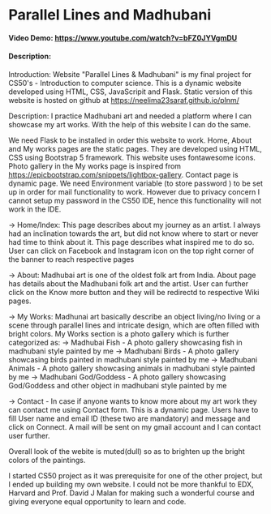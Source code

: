 # Parallel Lines and Madhubani
#### Video Demo:  https://www.youtube.com/watch?v=bFZ0JYVgmDU
#### Description:

Introduction: Website "Parallel Lines & Madhubani" is my final project for CS50's - Introduction to computer science. This is a dynamic website developed using HTML, CSS, JavaScripit and Flask. Static version of this website is hosted on github at https://neelima23saraf.github.io/plnm/

Description: I practice Madhubani art and needed a platform where I can showcase my art works. With the help of this website I can do the same.

We need Flask to be installed in order this website to work. Home,  About and My works pages are the static pages. They are developed using HTML, CSS using Bootstrap 5 framework. This website uses fontawesome icons. Photo gallery in the My works page is inspired from  https://epicbootstrap.com/snippets/lightbox-gallery.
Contact page is dynamic page.  We need Environment variable (to store password ) to be set up in order for mail functionality to work. However due to privacy concern I cannot setup my password in the CS50 IDE, hence this functionality will not work in the IDE.

-> Home/Index: This page describes about my journey as an artist. I always had an inclination towards the art, but did not know where to start or never had time to think about it. This page describes what inspired me to do so. User can click on Facebook and Instagram icon on the top right corner of the banner to reach respective pages 

-> About: Madhubai art is one of the oldest folk art from India. About page has details about the Madhubani folk art and the artist. User can further click on the Know more button and they will be redirectd to respective Wiki pages.

-> My Works: Madhunai art basically describe an object living/no living or a scene through parallel lines and intricate design, which are often filled with bright colors. 
My Works section is a photo gallery which is further categorized as:
	-> Madhubai Fish - A photo gallery showcasing fish in madhubani style painted by me 
	-> Madhubani Birds - A photo gallery showcasing birds painted in madhubani style painted by me 
	-> Madhubani Animals - A photo gallery showcasing animals in madhubani style painted by me 
	-> Madhubani God/Goddess - A photo gallery showcasing God/Goddess and other object in madhubani style painted by me 

-> Contact - In case if anyone wants to know more about my art work they can contact me using Contact form. This is a dynamic page. Users have to fill User name and email ID (these two are mandatory) and message and click on Connect. A mail will be sent on my gmail account and I can contact user further.

Overall look of the webite is muted(dull) so as to brighten up the bright colors of the paintings.  

I started CS50 project as it was prerequisite for one of the other project, but I ended up building my own website. I could not be more thankful to EDX, Harvard and Prof. David J Malan for making such a wonderful course and giving everyone equal opportunity to learn and code.

